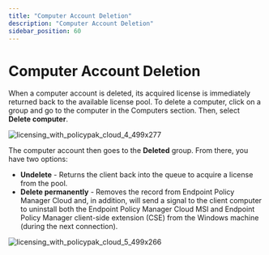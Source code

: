 ```yaml
---
title: "Computer Account Deletion"
description: "Computer Account Deletion"
sidebar_position: 60
---
```


# Computer Account Deletion

When a computer account is deleted, its acquired license is immediately returned back to the
available license pool. To delete a computer, click on a group and go to the computer in the
Computers section. Then, select **Delete computer**.

![licensing_with_policypak_cloud_4_499x277](/images/endpointpolicymanager/cloud/licensing/licensing_with_endpointpolicymanager_cloud_4_499x277.webp)

The computer account then goes to the **Deleted** group. From there, you have two options:

- **Undelete** - Returns the client back into the queue to acquire a license from the pool.
- **Delete permanently** - Removes the record from Endpoint Policy Manager Cloud and, in addition,
  will send a signal to the client computer to uninstall both the Endpoint Policy Manager Cloud MSI
  and Endpoint Policy Manager client-side extension (CSE) from the Windows machine (during the next
  connection).

![licensing_with_policypak_cloud_5_499x266](/images/endpointpolicymanager/cloud/licensing/licensing_with_endpointpolicymanager_cloud_5_499x266.webp)
